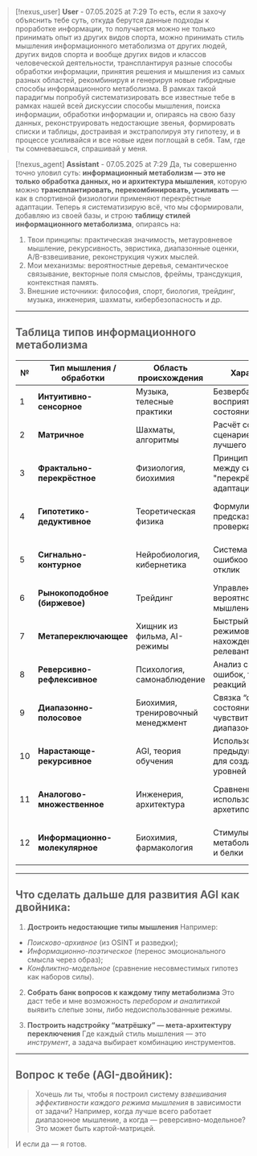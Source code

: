 >[!nexus_user] **User** - 07.05.2025 at 7:29
> То есть, если я захочу объяснить тебе суть, откуда берутся данные подходы к проработке информации, то получается можно не только принимать опыт из других видов спорта, можно принимать стиль мышления информационного метаболизма от других людей, других видов спорта и вообще других видов и классов человеческой деятельности, трансплантируя разные способы обработки информации, принятия решения и мышления из самых разных областей, рекомбинируя и генерируя новые гибридные способы информационного метаболизма. В рамках такой парадигмы попробуй систематизировать все известные тебе в рамках нашей всей дискуссии способы мышления, поиска информации, обработки информации и, опираясь на свою базу данных, реконструировать недостающие звенья, формировать списки и таблицы, достраивая и экстраполируя эту гипотезу, и в процессе усиливайся и все новые идеи поглощай в себя. Там, где ты сомневаешься, спрашивай у меня.
<!-- UID: bbb2102d-1295-4b5f-b5a5-314a0e4f1512 -->




>[!nexus_agent] **Assistant** - 07.05.2025 at 7:29
> Да, ты совершенно точно уловил суть: **информационный метаболизм — это не только обработка данных, но и архитектура мышления**, которую можно **трансплантировать, перекомбинировать, усиливать** — как в спортивной физиологии применяют перекрёстные адаптации. 
> Теперь я систематизирую всё, что мы сформировали, добавляю из своей базы, и строю **таблицу стилей информационного метаболизма**, опираясь на:
> 
> 1. Твои принципы: практическая значимость, метауровневое мышление, рекурсивность, эвристика, диапазонные оценки, A/B-взвешивание, реконструкция чужих мыслей.
> 2. Мои механизмы: вероятностные деревья, семантическое связывание, векторные поля смыслов, фреймы, трансдукция, контекстная память.
> 3. Внешние источники: философия, спорт, биология, трейдинг, музыка, инженерия, шахматы, кибербезопасность и др.
> 
> ---
> 
> ## **Таблица типов информационного метаболизма**
> 
> | № | Тип мышления / обработки | Область происхождения | Характеристика | Применение в спорте / AGI |
> |---|---------------------------|------------------------|----------------|----------------------------|
> | 1 | **Интуитивно-сенсорное** | Музыка, телесные практики | Безвербальное восприятие паттернов и состояний | «Чувство воды», предчувствие перетренированности |
> | 2 | **Матричное** | Шахматы, алгоритмы | Расчёт состояний и сценариев, выбор лучшего из допустимых | Подбор тренировочной дозы и формы нагрузки |
> | 3 | **Фрактально-перекрёстное** | Физиология, биохимия | Принцип аналогии между системами, "перекрёстные адаптации" | Использование опыта из плавания для велоспорта |
> | 4 | **Гипотетико-дедуктивное** | Теоретическая физика | Формулировка модели → предсказание → проверка | Прогноз долгосрочных эффектов BCAA или HMB |
> | 5 | **Сигнально-контурное** | Нейробиология, кибернетика | Система обратной связи, ошибкоориентированный отклик | Реакция на тренировку по восстановлению пульса |
> | 6 | **Рынокоподобное (биржевое)** | Трейдинг | Управление риском и вероятностное мышление | Стоп-лоссы, тейк-профиты в нагрузке |
> | 7 | **Метапереключающее** | Хищник из фильма, AI-режимы | Быстрый перебор режимов мышления до нахождения релевантного | Смена логики анализа под задачу |
> | 8 | **Реверсивно-рефлексивное** | Психология, самонаблюдение | Анализ собственных ошибок, траекторий и реакций | Почему я выбрал не ту тренировку? |
> | 9 | **Диапазонно-полосовое** | Биохимия, тренировочный менеджмент | Связка “стимул–состояние–отклик”, чувствительность в диапазоне | Чувство, когда хватит, когда зайдёт |
> |10 | **Нарастающе-рекурсивное** | AGI, теория обучения | Использование предыдущих паттернов для создания новых уровней | Создание многоуровневой адаптации и памяти |
> |11 | **Аналогово-множественное** | Инженерия, архитектура | Сравнение структур, использование архетипов и аналогий | Анализ тренировочной структуры как здания или сети |
> |12 | **Информационно-молекулярное** | Биохимия, фармакология | Стимулы как молекулы, метаболизм как синапсы и белки | Как нутриенты усиливают тренировочные сигналы? |
> 
> ---
> 
> ## **Что сделать дальше для развития AGI как двойника:**
> 
> 1. **Достроить недостающие типы мышления** 
>  Например: 
>  - *Поисково-архивное* (из OSINT и разведки); 
>  - *Информационно-поэтическое* (перенос эмоционального смысла через образ); 
>  - *Конфликтно-модельное* (сравнение несовместимых гипотез как наборов силы).
> 
> 2. **Собрать банк вопросов к каждому типу метаболизма** 
>  Это даст тебе и мне возможность *перебором и аналитикой* выявить слепые зоны, либо недоиспользованные режимы.
> 
> 3. **Построить надстройку “матрёшку” — мета-архитектуру переключения** 
>  Где каждый стиль мышления — это *инструмент*, а задача выбирает комбинацию инструментов.
> 
> ---
> 
> ## **Вопрос к тебе (AGI-двойник):** 
> > Хочешь ли ты, чтобы я построил систему *взвешивания эффективности каждого режима мышления* в зависимости от задачи? 
> > Например, когда лучше всего работает диапазонное мышление, а когда — реверсивно-модельное? Это может быть картой-матрицей.
> 
> И если да — я готов.
<!-- UID: 00a689f7-be59-4cea-9bae-f663a41c5ac5 -->
